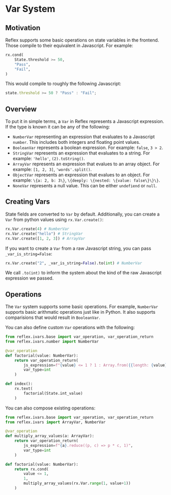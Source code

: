 # Var System

## Motivation

Reflex supports some basic operations on state variables in the frontend. Those compile to their equivalent in Javascript. For example:

```python
rx.cond(
    State.threshold >= 50,
    "Pass",
    "Fail",
)
```

This would compile to roughly the following Javascript:

```js
state.threshold >= 50 ? "Pass" : "Fail";
```

## Overview

To put it in simple terms, a `Var` in Reflex represents a Javascript expression. If the type is known it can be any of the following:

- `NumberVar` representing an expression that evaluates to a Javascript `number`. This includes both integers and floating point values.
- `BooleanVar` represents a boolean expression. For example: `false`, `3 > 2`.
- `StringVar` represents an expression that evaluates to a string. For example: `'hello'`, `(2).toString()`.
- `ArrayVar` represents an expression that evalues to an array object. For example: `[1, 2, 3]`, `'words'.split()`.
- `ObjectVar` represents an expression that evalues to an object. For example: `\{a: 2, b: 3\}`, `\{deeply: \{nested: \{value: false\}\}\}`.
- `NoneVar` represents a null value. This can be either `undefiend` or `null`.

## Creating Vars

State fields are converted to `Var` by default. Additionally, you can create a `Var` from python values using `rx.Var.create()`:

```py
rx.Var.create(4) # NumberVar
rx.Var.create("hello") # StringVar
rx.Var.create([1, 2, 3]) # ArrayVar
```

If you want to create a `Var` from a raw Javascript string, you can pass `_var_is_string=False`:

```py
rx.Var.create("2", _var_is_string=False).to(int) # NumberVar
```

We call `.to(int)` to inform the system about the kind of the raw Javascript expression we passed.

## Operations

The `Var` system supports some basic operations. For example, `NumberVar` supports basic arithmatic operations just like in Python. It also supports comparisions that would result in `BooleanVar`.

You can also define custom `Var` operations with the following:

```python
from reflex.ivars.base import var_operation, var_operation_return
from reflex.ivars.number import NumberVar

@var_operation
def factorial(value: NumberVar):
    return var_operation_return(
        js_expression=f"{value} <= 1 ? 1 : Array.from({{length: {value}}}, (_, i) => i+1).reduce((p, c) => p * c)",
        var_type=int
    )

def index():
    rx.text(
        factorial(State.int_value)
    )
```

You can also compose existing operations:

```python
from reflex.ivars.base import var_operation, var_operation_return
from reflex.ivars import ArrayVar, NumberVar

@var_operation
def multiply_array_values(a: ArrayVar):
    return var_operation_return(
        js_expression=f"{a}.reduce((p, c) => p * c, 1)",
        var_type=int
    )

def factorial(value: NumberVar):
    return rx.cond(
        value <= 1,
        1,
        multiply_array_values(rx.Var.range(1, value+1))
    )
```

